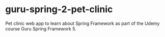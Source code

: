 # guru-spring-2-pet-clinic
Pet clinic web app to learn about Spring Framework as part of the Udemy course Guru Spring Framework 5.

